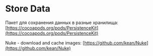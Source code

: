 # Store Data

Пакет для сохранения данных в разные хранилища: [https://cocoapods.org/pods/PersistenceKit](https://cocoapods.org/pods/PersistenceKit)

Nuke - download and cache images: [https://github.com/kean/Nuke](https://github.com/kean/Nuke)

